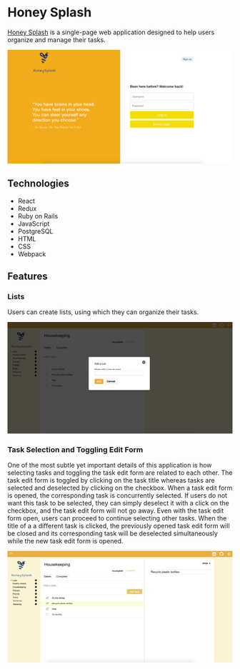 # Honey Splash
[Honey Splash](https://honey-splash.herokuapp.com) is a single-page web application designed to help users organize and manage their tasks.

![Image of Splash Page](splash-page.png)

## Technologies
* React
* Redux
* Ruby on Rails
* JavaScript
* PostgreSQL
* HTML
* CSS
* Webpack

## Features
### Lists
Users can create lists, using which they can organize their tasks.

![Screenshot of lsit form modal](/public/list-modal.png)

### Task Selection and Toggling Edit Form
One of the most subtle yet important details of this application is how selecting tasks and toggling the task edit form are related to each other.  The task edit form is toggled by clicking on the task title whereas tasks are selected and deselected by clicking on the checkbox. When a task edit form is opened, the corresponding task is concurrently selected.  If users do not want this task to be selected, they can simply deselect it with a click on the checkbox, and the task edit form will not go away.  Even with the task edit form open, users can proceed to continue selecting other tasks.  When the title of a a different task is clicked, the previously opened task edit form will be closed and its corresponding task will be deselected simultaneously while the new task edit form is opened.

![Screenshot of task toggling](/public/toggle-task.png)
